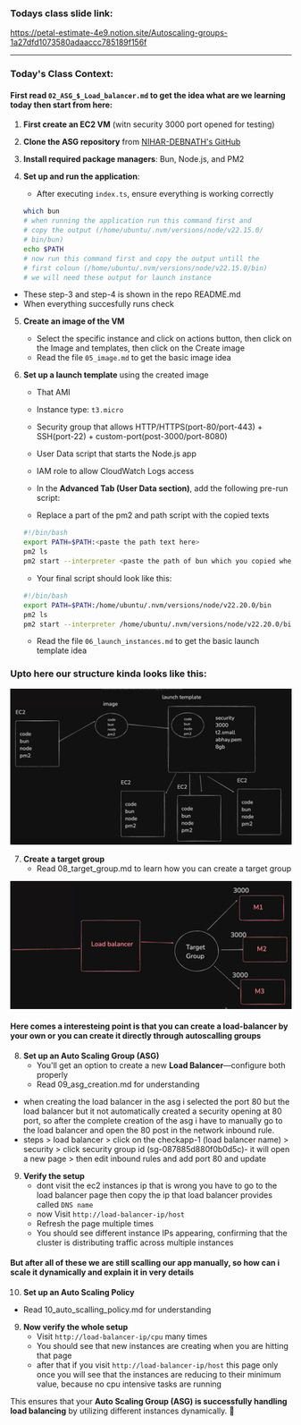 ### Todays class slide link:

https://petal-estimate-4e9.notion.site/Autoscaling-groups-1a27dfd1073580adaaccc785189f156f

---

### Today's Class Context:  

#### First read `02_ASG_$_Load_balancer.md` to get the idea what are we learning today then start from here:

1. **First create an EC2 VM** (witn security 3000 port opened for testing) 
2. **Clone the ASG repository** from [NIHAR-DEBNATH's GitHub](https://github.com/NIHAR-DEBNATH/ASG)  
3. **Install required package managers**: Bun, Node.js, and PM2  
4. **Set up and run the application**:  
   - After executing `index.ts`, ensure everything is working correctly  

   ```sh
   which bun
   # when running the application run this command first and 
   # copy the output (/home/ubuntu/.nvm/versions/node/v22.15.0/
   # bin/bun)
   echo $PATH
   # now run this command first and copy the output untill the 
   # first coloun (/home/ubuntu/.nvm/versions/node/v22.15.0/bin)
   # we will need these output for launch instance
   ```
- These step-3 and step-4 is shown in the repo README.md
- When everything succesfully runs check 

5. **Create an image of the VM**  
   - Select the specific instance and click on actions button, then click on the Image and templates, then click on the Create image
   - Read the file `05_image.md` to get the basic image idea
6. **Set up a launch template** using the created image  
   - That AMI
   - Instance type: `t3.micro`
   - Security group that allows HTTP/HTTPS(port-80/port-443) + SSH(port-22) + custom-port(post-3000/port-8080)
   - User Data script that starts the Node.js app
   - IAM role to allow CloudWatch Logs access

   - In the **Advanced Tab (User Data section)**, add the following pre-run script:  
   - Replace a part of the pm2 and path script with the copied texts

   ```sh
   #!/bin/bash 
   export PATH=$PATH:<paste the path text here>
   pm2 ls
   pm2 start --interpreter <paste the path of bun which you copied when running the application on the base instance> /home/ubuntu/ASG/index.ts
   ```  
   - Your final script should look like this:
   ```sh
   #!/bin/bash
   export PATH=$PATH:/home/ubuntu/.nvm/versions/node/v22.20.0/bin
   pm2 ls
   pm2 start --interpreter /home/ubuntu/.nvm/versions/node/v22.20.0/bin/bun /home/ubuntu/ASG/index.ts
   ```
   - Read the file `06_launch_instances.md` to get the basic launch template idea

### Upto here our structure kinda looks like this:

![](../images/g1.png)


7. **Create a target group**  
   - Read 08_target_group.md to learn how you can create a target group

![](../images/g2.png)

#### Here comes a interesteing point is that you can create a load-balancer by your own or you can create it directly through autoscalling groups 

8. **Set up an Auto Scaling Group (ASG)**  
   - You'll get an option to create a new **Load Balancer**—configure both properly
   - Read 09_asg_creation.md for understanding

- when creating the load balancer in the asg i selected the port 80 but the load balancer but it not automatically created a security opening at 80 port, so after the complete creation of the asg i have to manually go to the load balancer and open the 80 post in the network inbound rule. 
- steps > load balancer > click on the checkapp-1 (load balancer name) > security > click security group id (sg-087885d880f0b0d5c)- it will open a new page > then edit inbound rules and add port 80 and update

9. **Verify the setup**  
   - dont visit the ec2 instances ip that is wrong you have to go to the load balancer page then copy the ip that load balancer provides called `DNS name`
   - now Visit `http://load-balancer-ip/host`  
   - Refresh the page multiple times  
   - You should see different instance IPs appearing, confirming that the cluster is distributing traffic across multiple instances  

#### But after all of these we are still scalling our app manually, so how can i scale it dynamically and explain it in very details

10. **Set up an Auto Scaling Policy**  
   - Read 10_auto_scalling_policy.md for understanding

9. **Now verify the whole setup**  
   - Visit `http://load-balancer-ip/cpu` many times  
   - You should see that new instances are creating when you are hitting that page
   - after that if you visit `http://load-balancer-ip/host` this page only once you will see that the instances are reducing to their minimum value, because no cpu intensive tasks are running

This ensures that your **Auto Scaling Group (ASG) is successfully handling load balancing** by utilizing different instances dynamically. 🚀